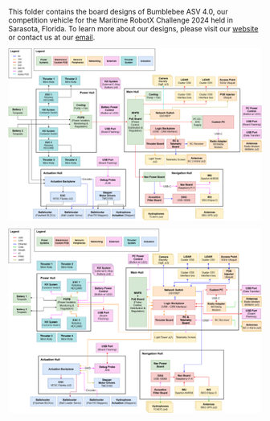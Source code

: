 This folder contains the board designs of Bumblebee ASV 4.0, our competition vehicle for the Maritime RobotX Challenge 2024 held in Sarasota, Florida. To learn more about our designs, please visit our [website](https://bumblebee.sg) or contact us at our [email](mailto:bumblebeeauv@gmail.com).

![Power Architecture](ASV4.0%20Power%20Architecture.png)

![Communication Architecture](ASV4.0%20Comms%20Architecture.png)
